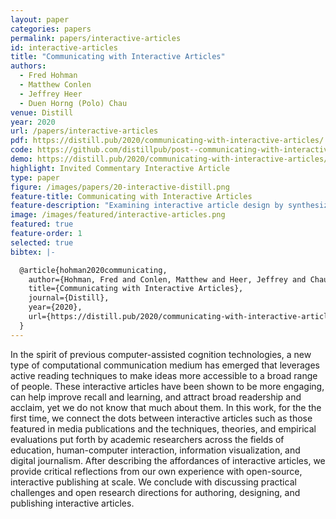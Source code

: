```yaml
---
layout: paper
categories: papers
permalink: papers/interactive-articles
id: interactive-articles
title: "Communicating with Interactive Articles"
authors: 
  - Fred Hohman
  - Matthew Conlen
  - Jeffrey Heer
  - Duen Horng (Polo) Chau
venue: Distill
year: 2020
url: /papers/interactive-articles
pdf: https://distill.pub/2020/communicating-with-interactive-articles/
code: https://github.com/distillpub/post--communicating-with-interactive-articles
demo: https://distill.pub/2020/communicating-with-interactive-articles/
highlight: Invited Commentary Interactive Article
type: paper
figure: /images/papers/20-interactive-distill.png
feature-title: Communicating with Interactive Articles
feature-description: "Examining interactive article design by synthesizing theory from education, journalism, and visualization"
image: /images/featured/interactive-articles.png
featured: true
feature-order: 1
selected: true
bibtex: |-

  @article{hohman2020communicating,
    author={Hohman, Fred and Conlen, Matthew and Heer, Jeffrey and Chau, Duen Horng},
    title={Communicating with Interactive Articles},
    journal={Distill},
    year={2020},
    url={https://distill.pub/2020/communicating-with-interactive-articles}
  }
---
```


In the spirit of previous computer-assisted cognition technologies, a new type of computational communication medium has emerged that leverages active reading techniques to make ideas more accessible to a broad range of people.
These interactive articles have been shown to be more engaging, can help improve recall and learning, and attract broad readership and acclaim, yet we do not know that much about them.
In this work, for the the first time, we connect the dots between interactive articles such as those featured in media publications and the techniques, theories, and empirical evaluations put forth by academic researchers across the fields of education, human-computer interaction, information visualization, and digital journalism. 
After describing the affordances of interactive articles, we provide critical reflections from our own experience with open-source, interactive publishing at scale.
We conclude with discussing practical challenges and open research directions for authoring, designing, and publishing interactive articles.
